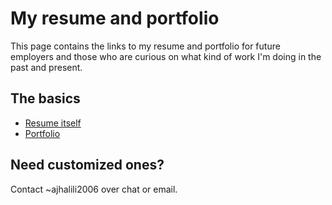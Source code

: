 # My resume and portfolio

This page contains the links to my resume and portfolio for future employers and those who are
curious on what kind of work I'm doing in the past and present.

## The basics

* [Resume itself](https://go.recaptime.eu.org/crew/ajhalili2006/resume)
* [Portfolio](https://go.recaptime.eu.org/crew/ajhalili2006/portfolio)

## Need customized ones?

Contact ~ajhalili2006 over chat or email.

